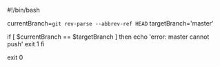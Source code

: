 #!/bin/bash

currentBranch=`git rev-parse --abbrev-ref HEAD`
targetBranch='master'

if [ $currentBranch == $targetBranch ]
then
  echo 'error: master cannot push'
  exit 1
fi

exit 0